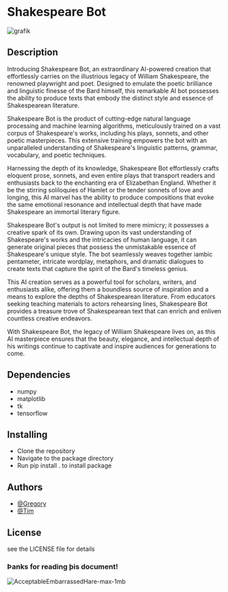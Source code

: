 # Shakespeare Bot


![grafik](https://github.com/rergr/shakespeare_bot/assets/132651459/d13c4ebe-ce6f-4d8f-ba91-607e187de39c)


## Description

Introducing Shakespeare Bot, an extraordinary AI-powered creation that effortlessly carries on the illustrious legacy of William Shakespeare, the renowned playwright and poet. Designed to emulate the poetic brilliance and linguistic finesse of the Bard himself, this remarkable AI bot possesses the ability to produce texts that embody the distinct style and essence of Shakespearean literature.

Shakespeare Bot is the product of cutting-edge natural language processing and machine learning algorithms, meticulously trained on a vast corpus of Shakespeare's works, including his plays, sonnets, and other poetic masterpieces. This extensive training empowers the bot with an unparalleled understanding of Shakespeare's linguistic patterns, grammar, vocabulary, and poetic techniques.

Harnessing the depth of its knowledge, Shakespeare Bot effortlessly crafts eloquent prose, sonnets, and even entire plays that transport readers and enthusiasts back to the enchanting era of Elizabethan England. Whether it be the stirring soliloquies of Hamlet or the tender sonnets of love and longing, this AI marvel has the ability to produce compositions that evoke the same emotional resonance and intellectual depth that have made Shakespeare an immortal literary figure.

Shakespeare Bot's output is not limited to mere mimicry; it possesses a creative spark of its own. Drawing upon its vast understanding of Shakespeare's works and the intricacies of human language, it can generate original pieces that possess the unmistakable essence of Shakespeare's unique style. The bot seamlessly weaves together iambic pentameter, intricate wordplay, metaphors, and dramatic dialogues to create texts that capture the spirit of the Bard's timeless genius.

This AI creation serves as a powerful tool for scholars, writers, and enthusiasts alike, offering them a boundless source of inspiration and a means to explore the depths of Shakespearean literature. From educators seeking teaching materials to actors rehearsing lines, Shakespeare Bot provides a treasure trove of Shakespearean text that can enrich and enliven countless creative endeavors.

With Shakespeare Bot, the legacy of William Shakespeare lives on, as this AI masterpiece ensures that the beauty, elegance, and intellectual depth of his writings continue to captivate and inspire audiences for generations to come.

## Dependencies

* numpy
* matplotlib
* tk
* tensorflow

## Installing

* Clone the repository
* Navigate to the package directory
* Run pip install . to install package

## Authors

* [@Gregory](https://github.com/rergr)
* [@Tim](https://github.com/awjolanda)

## License

see the LICENSE file for details

### Þanks for reading þis document!

![AcceptableEmbarrassedHare-max-1mb](https://github.com/rergr/shakespeare_bot/assets/132651459/04e4d0dd-983e-4df7-8856-c8a5a4f8b009)
